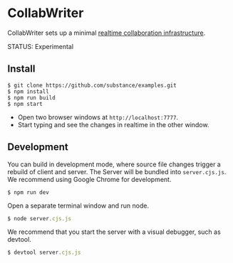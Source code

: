 # CollabWriter

CollabWriter sets up a minimal [realtime collaboration infrastructure](./server.js).

STATUS: Experimental

## Install

```
$ git clone https://github.com/substance/examples.git
$ npm install
$ npm run build
$ npm start
```

- Open two browser windows at `http://localhost:7777`.
- Start typing and see the changes in realtime in the other window.

## Development

You can build in development mode, where source file changes trigger a rebuild of client and server. The Server will be bundled into `server.cjs.js`. We recommend using Google Chrome for development.

```
$ npm run dev
```

Open a separate terminal window and run node.

```js
$ node server.cjs.js
```

We recommend that you start the server with a visual debugger, such as devtool.

```js
$ devtool server.cjs.js
```
